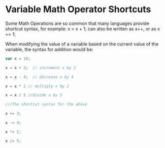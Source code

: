 # Variable Math Operator Shortcuts

Some Math Operations are so common that many languages provide shortcut syntax, for example:
x = x + 1;   can also be written as  x++, or as x += 1;

When modifying the value of a variable based on the current value of the variable, the syntax for addition would be:

``` javascript
var x = 10;

x = x + 3;  // increment x by 3

x = x - 4;  // decrease x by 4

x = x * 2 // multiply x by 2

x = x / 5 //divide x by 5

///The shortcut syntax for the above

x += 3; 

x -= 4;

x *= 2;

x /= 5;

```

